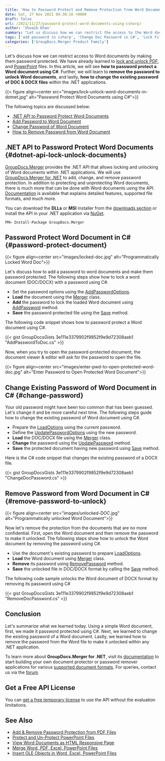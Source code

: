 ```yaml
---
title: 'How to Password Protect and Remove Protection from Word Documents using C#'
date: Sat, 27 Nov 2021 04:30:16 +0000
draft: false
url: /2021/11/27/password-protect-word-documents-using-csharp/
author: 'Shoaib Khan'
summary: "Let us discuss how we can restrict the access to the Word documents by making them password protected. We have already learned to lock and unlock PDF, and PowerPoint files. In this article, we will see **how to password protect a Word document using C#**. Further, we will learn to **remove the password to unlock Word documents**, and lastly, **how to change the existing password of DOC & DOCX files** within the .NET applications."
tags: ['add password in csharp', 'Change Doc Password in C#', 'Lock Files in CSharp', 'Lock Word Files in CSharp', 'Remove Password in CSharp', 'Unlock Files in CSharp']
categories: ['GroupDocs.Merger Product Family']
---
```


Let's discuss how we can restrict access to Word documents by making them password protected. We have already learned to [lock and unlock PDF][1], and [PowerPoint][2] files. In this article, we will see **how to password protect a Word document using C#**. Further, we will learn to **remove the password to unlock Word documents**, and lastly, **how to change the existing password of DOC & DOCX files** within the .NET applications.



{{< figure align=center src="images/lock-unlock-word-documents-in-dotnet.jpg" alt="Password Protect Word Documents using C#">}}


The following topics are discussed below:

*   [.NET API to Password Protect Word Documents][3]
*   [Add Password to Word Document][4]
*   [Change Password of Word Document][5]
*   [How to Remove Password from Word Document][6]

## .NET API to Password Protect Word Documents {#dotnet-api-lock-unlock-documents}

[GroupDocs.Merger][7] provides the .NET API that allows locking and unlocking of Word documents within .NET applications. We will use [GroupDocs.Merger for .NET][8] to add, change, and remove password protection. In addition to protecting and unprotecting Word documents, there is much more that can be done with Word documents using the API. [Documentation][9] is available that explains detailed features, supported file formats, and much more.

You can download the **DLLs** or **MSI** installer from the [downloads section][10] or install the API in your .NET application via [NuGet][11].

```
PM> Install-Package GroupDocs.Merger
```

## Password Protect Word Document in C# {#password-protect-document}

{{< figure align=center src="images/locked-doc.jpg" alt="Programmatically Locked Word Doc">}}


Let's discuss how to add a password to word documents and make them password protected. The following steps show how to lock a word document (DOC/DOCX) with a password using C#.

*   Set the password options using the [AddPasswordOptions][12].
*   **Load** the document using the [Merger][13] class.
*   **Add** the password to lock the loaded Word document using [AddPassword][14] method.
*   **Save** the password protected file using the [Save][15] method.

The following code snippet shows how to password protect a Word document using C#.

{{< gist GroupDocsGists 3e111e3379902f9852f9e9d72308aeb1 "AddPasswordToDoc.cs" >}}

Now, when you try to open the password-protected document, the document viewer & editor will ask for the password to open the file.



{{< figure align=center src="images/enter-pwd-to-open-protected-word-doc.jpg" alt="Enter Password to Open Protected Word Document">}}


## Change Existing Password of Word Document in C# {#change-password}

Your old password might have been too common that has been guessed. Let's change it and be more careful next time. The following steps guide how to change the existing password of Word document using C#.

*   Prepare the [LoadOptions][16] using the current password.
*   Define the [UpdatePasswordOptions][17] using the new password.
*   **Load** the DOC/DOCX file using the [Merger][18] class.
*   **Change** the password using the [UpdatePassword][19] method.
*   **Save** the protected document having new password using [Save][20] method.

Here is the C# code snippet that changes the existing password of a DOCX file.

{{< gist GroupDocsGists 3e111e3379902f9852f9e9d72308aeb1 "ChangeDocPassword.cs" >}}

## Remove Password from Word Document in C# {#remove-password-to-unlock}



{{< figure align=center src="images/unlocked-DOC.jpg" alt="Programmatically unlocked Word Document">}}


Now let's remove the protection from the documents that are no more confidential. First, open the Word document and then remove the password to make it unlocked. The following steps show how to unlock the Word document by removing the password using C#.

*   Use the document's existing password to prepare [LoadOptions][21].
*   **Load** the Word document using [Merger][22] class.
*   **Remove** its password using [RemovePassword][23] method.
*   **Save** the unlocked file in DOC/DOCX format by calling the [Save][24] method.

The following code sample unlocks the Word document of DOCX format by removing its password using C#

{{< gist GroupDocsGists 3e111e3379902f9852f9e9d72308aeb1 "RemoveDocPassword.cs" >}}

## Conclusion

Let's summarize what we learned today. Using a simple Word document, first, we made it password protected using C#. Next, we learned to change the existing password of a Word document. Lastly, we learned how to remove the password from the Word file to make it unlocked within any .NET application.

To learn more about **GroupDocs.Merger for .NET**, visit its [documentation][25] to start building your own document protector or password remover applications for various [supported document formats][26]. For queries, contact us via the [forum][27].

## Get a Free API License

You can [get a free temporary license][28] to use the API without the evaluation limitations.

## See Also

*   [Add & Remove Password Protection from PDF Files][29]
*   [Protect and Un-Protect PowerPoint Files][30]
*   [View Word Documents as HTML Responsive Page][31]
*   [Merge Word, PDF, Excel, PowerPoint Files][32]
*   [Insert OLE Objects in Word, Excel, PowerPoint Files][33]







[1]: https://blog.groupdocs.com/2021/11/17/lock-unlock-pdf-files-with-password-using-csharp/
[2]: https://blog.groupdocs.com/2021/11/25/lock-unlock-ppt-pptx-files-with-password-using-csharp/
[3]: #dotnet-api-lock-unlock-documents
[4]: #password-protect-document
[5]: #change-password
[6]: #remove-password-to-unlock
[7]: https://products.groupdocs.com/merger/
[8]: https://products.groupdocs.com/merger/net/
[9]: https://docs.groupdocs.com/merger/net/
[10]: https://downloads.groupdocs.com/merger
[11]: https://www.nuget.org/packages/groupdocs.merger
[12]: https://apireference.groupdocs.com/merger/net/groupdocs.merger.domain.options/addpasswordoptions
[13]: https://apireference.groupdocs.com/merger/net/groupdocs.merger/merger
[14]: https://apireference.groupdocs.com/merger/net/groupdocs.merger/merger/methods/addpassword
[15]: https://apireference.groupdocs.com/merger/net/groupdocs.merger/merger/methods/save/index
[16]: https://apireference.groupdocs.com/merger/net/groupdocs.merger.domain.options/loadoptions
[17]: https://apireference.groupdocs.com/merger/net/groupdocs.merger.domain.options/updatepasswordoptions
[18]: https://apireference.groupdocs.com/merger/net/groupdocs.merger/merger
[19]: https://apireference.groupdocs.com/merger/net/groupdocs.merger/merger/methods/updatepassword
[20]: https://apireference.groupdocs.com/merger/net/groupdocs.merger/merger/methods/save/index
[21]: https://apireference.groupdocs.com/merger/net/groupdocs.merger.domain.options/loadoptions
[22]: https://apireference.groupdocs.com/merger/net/groupdocs.merger/merger
[23]: https://apireference.groupdocs.com/merger/net/groupdocs.merger/merger/methods/removepassword
[24]: https://apireference.groupdocs.com/merger/net/groupdocs.merger/merger/methods/save/index
[25]: https://docs.groupdocs.com/merger
[26]: https://docs.groupdocs.com/merger/net/supported-document-formats/
[27]: https://forum.groupdocs.com/
[28]: https://purchase.groupdocs.com/temporary-license
[29]: https://blog.groupdocs.com/2021/11/17/lock-unlock-pdf-files-with-password-using-csharp/
[30]: https://blog.groupdocs.com/2021/11/25/lock-unlock-ppt-pptx-files-with-password-using-csharp/
[31]: https://blog.groupdocs.com/2021/08/28/view-word-documents-as-html-responsive-page-using-csharp/
[32]: https://blog.groupdocs.com/2020/08/19/merge-pdf-word-excel-ppt-files-in-csharp/
[33]: https://blog.groupdocs.com/2020/05/16/insert-ole-objects-in-word-excel-powerpoint-with-csharp/

